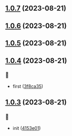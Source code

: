 ## [1.0.7](https://github.com/kongnet/mbig/compare/v1.0.6...v1.0.7) (2023-08-21)




## [1.0.6](https://github.com/kongnet/mbig/compare/v1.0.5...v1.0.6) (2023-08-21)




## [1.0.5](https://github.com/kongnet/mbig/compare/v1.0.4...v1.0.5) (2023-08-21)




## [1.0.4](https://github.com/kongnet/mbig/compare/v1.0.3...v1.0.4) (2023-08-21)


### :art:

* first ([3f8ca35](https://github.com/kongnet/mbig/commit/3f8ca355e81e09fe9f08992507db61f17d267c0c))



## [1.0.3](https://github.com/kongnet/mbig/compare/4153e01310d84279233843ca0caee7aa30242cb2...v1.0.3) (2023-08-21)


### :art:

* init ([4153e01](https://github.com/kongnet/mbig/commit/4153e01310d84279233843ca0caee7aa30242cb2))



